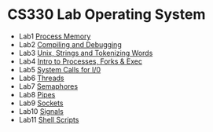 # CS330 Lab Operating System

* Lab1 [Process Memory](https://github.com/panli200/CS330/tree/main/lab1)
* Lab2 [Compiling and Debugging](https://github.com/panli200/CS330/tree/main/lab2)
* Lab3 [Unix, Strings and Tokenizing Words](https://github.com/panli200/CS330/tree/main/lab3)
* Lab4 [Intro to Processes, Forks & Exec](https://github.com/panli200/CS330/tree/main/lab4)
* Lab5 [System Calls for I/0](https://github.com/panli200/CS330/tree/main/lab5)
* Lab6 [Threads](https://github.com/panli200/CS330/tree/main/lab6)
* Lab7 [Semaphores](https://github.com/panli200/CS330/tree/main/lab7)
* Lab8 [Pipes](https://github.com/panli200/CS330/tree/main/lab8)
* Lab9 [Sockets](https://github.com/panli200/CS330/tree/main/lab9)
* Lab10 [Signals](https://github.com/panli200/CS330/tree/main/lab10)
* Lab11 [Shell Scripts](https://github.com/panli200/CS330/tree/main/lab11)
